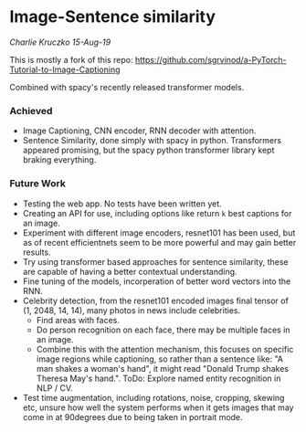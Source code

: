 # Image-Sentence similarity
*Charlie Kruczko 15-Aug-19*

This is mostly a fork of this repo:
https://github.com/sgrvinod/a-PyTorch-Tutorial-to-Image-Captioning

Combined with spacy's recently released transformer models.


### Achieved
- Image Captioning, CNN encoder, RNN decoder with attention.
- Sentence Similarity, done simply with spacy in python. Transformers appeared promising, but the spacy python transformer library kept braking everything.


### Future Work
- Testing the web app. No tests have been written yet.
- Creating an API for use, including options like return `k` best captions for an image.
- Experiment with different image encoders, resnet101 has been used, but as of recent efficientnets seem to be more powerful and may gain better results.
- Try using transformer based approaches for sentence similarity, these are capable of having a better contextual understanding.
- Fine tuning of the models, incorperation of better word vectors into the RNN.
- Celebrity detection, from the resnet101 encoded images final tensor of (1, 2048, 14, 14), many photos in news include celebrities.
  - Find areas with faces.
  - Do person recognition on each face, there may be multiple faces in an image.
  - Combine this with the attention mechanism, this focuses on specific image regions while captioning, so rather than a sentence like: "A man shakes a woman's hand", it might read "Donald Trump shakes Theresa May's hand.". ToDo: Explore named entity recognition in NLP / CV.
- Test time augmentation, including rotations, noise, cropping, skewing etc, unsure how well the system performs when it gets images that may come in at 90degrees due to being taken in portrait mode.
